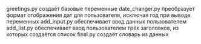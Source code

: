 greetings.py создаёт базовые переменные date_changer.py преобразует формат отображения дат для пользователя, исключая год при выводе переменных add_input.py обеспечивает ввод данных пользователем add_list.py обеспечивает ввод пользователем трёх заголовков, из которых создаётся список final.py создаёт словарь из данных
